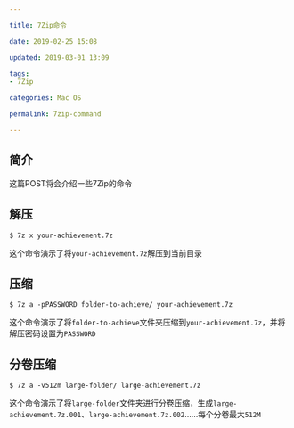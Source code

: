 ```yaml
---

title: 7Zip命令

date: 2019-02-25 15:08

updated: 2019-03-01 13:09

tags:
- 7Zip

categories: Mac OS

permalink: 7zip-command

---
```


## 简介

这篇POST将会介绍一些7Zip的命令



## 解压

~~~shell
$ 7z x your-achievement.7z
~~~

这个命令演示了将`your-achievement.7z`解压到当前目录



## 压缩

~~~shell
$ 7z a -pPASSWORD folder-to-achieve/ your-achievement.7z   
~~~

这个命令演示了将`folder-to-achieve`文件夹压缩到`your-achievement.7z`，并将解压密码设置为`PASSWORD`



## 分卷压缩

~~~shell
$ 7z a -v512m large-folder/ large-achievement.7z
~~~

这个命令演示了将`large-folder`文件夹进行分卷压缩，生成`large-achievement.7z.001`、`large-achievement.7z.002`……每个分卷最大`512M`

